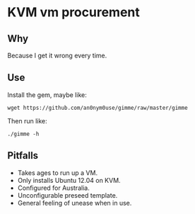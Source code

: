 # KVM vm procurement

## Why

Because I get it wrong every time.

## Use

Install the gem, maybe like:

`wget https://github.com/an0nym0use/gimme/raw/master/gimme`

Then run like:

`./gimme -h`

## Pitfalls

* Takes ages to run up a VM.
* Only installs Ubuntu 12.04 on KVM.
* Configured for Australia.
* Unconfigurable preseed template.
* General feeling of unease when in use.
